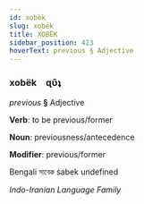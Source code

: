 ```yaml
---
id: xobëk
slug: xobëk
title: XOBËK
sidebar_position: 423
hoverText: previous § Adjective
---
```


### xobëk&emsp;<span kind="abugida">ɋʋ̑ʇ</span>

*previous* **§** Adjective

**Verb**: to be previous/former

**Noun**: previousness/antecedence

**Modifier**: previous/former

Bengali সাবেক śabek undefined

*Indo-Iranian Language Family*